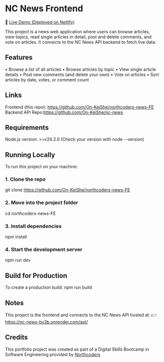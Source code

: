 # NC News Frontend

🔗 [Live Demo (Deployed on Netlify)](https://kiki-nc-news-frontend-project.netlify.app/)

This project is a news web application where users can browse articles, view topics, read single articles in detail, post and delete comments, and vote on articles. It connects to the NC News API backend to fetch live data.

## Features

• Browse a list of all articles
• Browse articles by topic
• View single article details
• Post new comments (and delete your own)
• Vote on articles
• Sort articles by date, votes, or comment count

## Links
Frontend (this repo): https://github.com/On-KeiShe/northcoders-news-FE
Backend API Repo:https://github.com/On-KeiShe/nc-news

## Requirements
Node.js version: >=v24.2.0
(Check your version with node --version)

## Running Locally
To run this project on your machine:

### 1. Clone the repo
git clone https://github.com/On-KeiShe/northcoders-news-FE

### 2. Move into the project folder
cd northcoders-news-FE

### 3. Install dependencies
npm install

### 4. Start the development server
npm run dev

## Build for Production
To create a production build:
npm run build

## Notes
This project is the frontend and connects to the NC News API hosted at:
👉 https://nc-news-by3b.onrender.com/api/

## Credits
This portfolio project was created as part of a Digital Skills Bootcamp in Software Engineering provided by [Northcoders](https://northcoders.com/)
